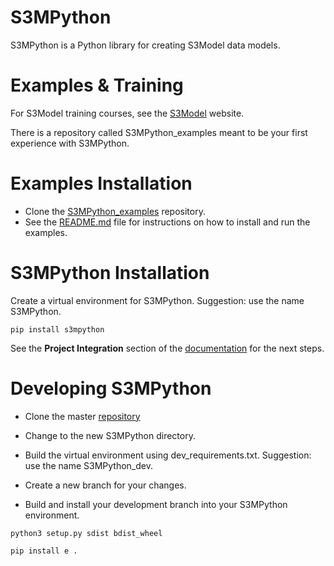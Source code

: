 # S3MPython

S3MPython is a Python library for creating S3Model data models.


# Examples & Training

For S3Model training courses, see the [S3Model](https://s3model.com) website.

There is a repository called S3MPython_examples meant to be your first experience with S3MPython.

# Examples Installation

- Clone the [S3MPython_examples](https://github.com/twcook/S3M_Python_Training_examples.git) repository.
- See the [README.md](https://github.com/twcook/S3M_Python_Training_examples) file for instructions on how to install and run the examples.

# S3MPython Installation

Create a virtual environment for S3MPython. Suggestion: use the name S3MPython.

```pip install s3mpython```

See the **Project Integration** section of the [documentation](https://s3model.com/S3MPython/) for the next steps.


# Developing S3MPython

- Clone the master [repository](https://github.com/s3model/S3MPython)

- Change to the new S3MPython directory.
- Build the virtual environment using dev_requirements.txt. Suggestion: use the name S3MPython_dev.
- Create a new branch for your changes.
- Build and install your development branch into your S3MPython environment.

```
python3 setup.py sdist bdist_wheel

pip install e .
```
